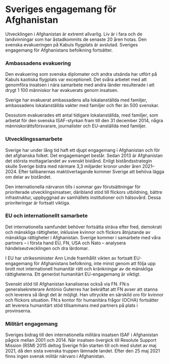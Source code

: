 # Sveriges engagemang för Afghanistan

Utvecklingen i Afghanistan är extremt allvarlig. Liv är i fara och de landvinningar som har åstadkommits de senaste 20 åren hotas. Den svenska evakueringen på Kabuls flygplats är avslutad. Sveriges engagemang för Afghanistans befolkning fortsätter.


### Ambassadens evakuering

Den evakuering som svenska diplomater och andra utsända har utfört på Kabuls kaotiska flygplats var exceptionell. Det svåra arbetet med att genomföra insatsen i nära samarbete med andra länder resulterade i att drygt 1 100 människor har evakuerats genom insatsen.

Sverige har evakuerat ambassadens alla lokalanställda med familjer, ambassadens lokalanställda vakter med familjer och fler än 500 svenskar.

Dessutom evakuerades ett antal tidigare lokalanställda, med familjer, som arbetat för den svenska ISAF\-styrkan fram till den 31 december 2014, några människorättsförsvarare, journalister och EU\-anställda med familjer.

### Utvecklingssamarbete

Sverige har under lång tid haft ett djupt engagemang i Afghanistan och för det afghanska folket. Det engagemanget består. Sedan 2013 är Afghanistan det största mottagarlandet av svenskt bistånd. Enligt biståndsstrategin skulle Sverige bidra med närmare 3,3 miljarder kronor under åren 2021–2024\. Efter talibanernas maktövertagande kommer Sverige att behöva lägga om delar av biståndet.

Den internationella närvaron tills i sommar gav förutsättningar för prioriterade utvecklingsinsatser, däribland stöd till flickors utbildning, bättre infrastruktur, uppbyggnad av samhällets institutioner och hälsovård. Dessa prioriteringar är fortsatt viktiga.

### EU och internationellt samarbete

Det internationella samfundet behöver fortsätta sträva efter fred, demokrati och mänskliga rättigheter, inklusive kvinnor och flickors åtnjutande av mänskliga rättigheter i Afghanistan. Sverige kommer i samarbete med våra partners – i första hand EU, FN, USA och Nato – analysera händelseutvecklingen och dra lärdomar.

I EU har utrikesminister Ann Linde framhållit vikten av fortsatt EU\-engagemang för Afghanistans befolkning, inte minst genom att följa upp brott mot internationell humanitär rätt och kränkningar av de mänskliga rättigheterna. Ett generöst humanitärt EU\-engagemang är viktigt.

Svenskt stöd till Afghanistan kanaliseras också via FN. FN:s generalsekreterare António Guterres har bekräftat att FN avser att stanna och leverera så långt det är möjligt. Han uttryckte en särskild oro för kvinnor och flickors situation. FN:s kontor för humanitära frågor (OCHA) fortsätter att leverera humanitärt stöd tillsammans med partners på plats i provinserna.

### Militärt engagemang

Sveriges bidrag till den internationella militära insatsen ISAF i Afghanistan pågick mellan 2001 och 2014\. När insatsen övergick till Resolute Support Mission (RSM) 2015 deltog Sverige från starten till och med slutet av maj 2021, då den sista svenska truppen lämnade landet. Efter den 25 maj 2021 finns ingen svensk militär närvaro i Afghanistan.
